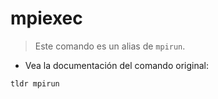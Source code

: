# mpiexec

> Este comando es un alias de `mpirun`.

- Vea la documentación del comando original:

`tldr mpirun`
